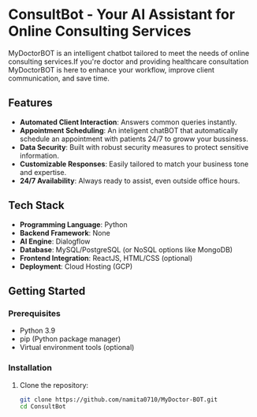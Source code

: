 # ConsultBot - Your AI Assistant for Online Consulting Services

MyDoctorBOT is an intelligent chatbot tailored to meet the needs of online consulting services.If you're doctor and providing healthcare consultation MyDoctorBOT is here to enhance your workflow, improve client communication, and save time.

## Features

- **Automated Client Interaction**: Answers common queries instantly.
- **Appointment Scheduling**: An inteligent chatBOT that automatically schedule an appointment with patients 24/7 to groww your bussiness.
- **Data Security**: Built with robust security measures to protect sensitive information.
- **Customizable Responses**: Easily tailored to match your business tone and expertise.
- **24/7 Availability**: Always ready to assist, even outside office hours.

## Tech Stack

- **Programming Language**: Python
- **Backend Framework**: None
- **AI Engine**: Dialogflow
- **Database**: MySQL/PostgreSQL (or NoSQL options like MongoDB)
- **Frontend Integration**: ReactJS, HTML/CSS (optional)
- **Deployment**: Cloud Hosting (GCP)

## Getting Started

### Prerequisites
- Python 3.9
- pip (Python package manager)
- Virtual environment tools (optional)

### Installation

1. Clone the repository:
   ```bash
   git clone https://github.com/namita0710/MyDoctor-BOT.git
   cd ConsultBot
